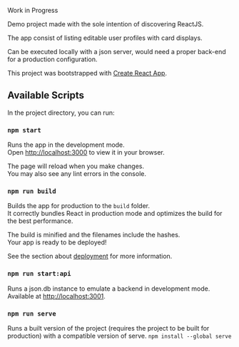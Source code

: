 Work in Progress

Demo project made with the sole intention of discovering ReactJS.

The app consist of listing editable user profiles with card displays.

Can be executed locally with a json server, would need a proper back-end for a production configuration.


This project was bootstrapped with [Create React App](https://github.com/facebook/create-react-app).

## Available Scripts

In the project directory, you can run:

### `npm start`

Runs the app in the development mode.\
Open [http://localhost:3000](http://localhost:3000) to view it in your browser.

The page will reload when you make changes.\
You may also see any lint errors in the console.

### `npm run build`

Builds the app for production to the `build` folder.\
It correctly bundles React in production mode and optimizes the build for the best performance.

The build is minified and the filenames include the hashes.\
Your app is ready to be deployed!

See the section about [deployment](https://facebook.github.io/create-react-app/docs/deployment) for more information.

### `npm run start:api`

Runs a json.db instance to emulate a backend in development mode.\
Available at [http://localhost:3001](http://localhost:3001).

### `npm run serve`

Runs a built version of the project (requires the project to be built for production) with a compatible version of serve.
`npm install --global serve`
